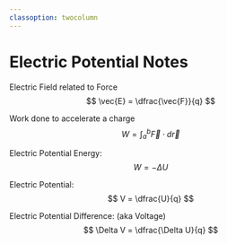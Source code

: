 ```yaml
---
classoption: twocolumn
---
```


# Electric Potential Notes

Electric Field related to Force
$$
\vec{E} = \dfrac{\vec{F}}{q}
$$

Work done to accelerate a charge
$$
W = \int_a^b
    \vec{F} \cdot d \vec{r}
$$

Electric Potential Energy:
$$
W = - \Delta U
$$

Electric Potential:
$$
V = \dfrac{U}{q}
$$

Electric Potential Difference:
(aka Voltage)
$$
\Delta V = \dfrac{\Delta U}{q}
$$
